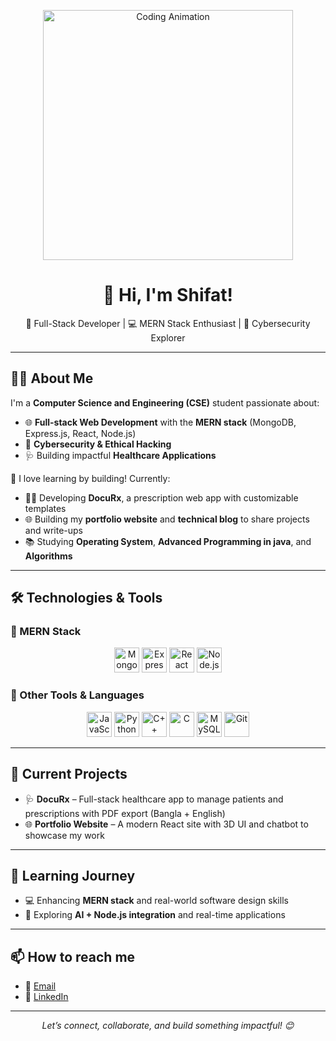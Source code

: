 <!-- Hero Banner with Animated GIF -->
<p align="center">
  <img src="https://media.giphy.com/media/qgQUggAC3Pfv687qPC/giphy.gif" width="400" alt="Coding Animation">
</p>

<h1 align="center">👋 Hi, I'm Shifat!</h1>

<p align="center">
  🚀 Full-Stack Developer | 💻 MERN Stack Enthusiast | 🔐 Cybersecurity Explorer 
</p>

---

## 🧑‍💻 About Me

I'm a **Computer Science and Engineering (CSE)** student passionate about:
- 🌐 **Full-stack Web Development** with the **MERN stack** (MongoDB, Express.js, React, Node.js)
- 🔐 **Cybersecurity & Ethical Hacking**
- 🩺 Building impactful **Healthcare Applications**

📌 I love learning by building! Currently:
- 👨‍⚕️ Developing **DocuRx**, a prescription web app with customizable templates 
- 🌐 Building my **portfolio website** and **technical blog** to share projects and write-ups
- 📚 Studying **Operating System**, **Advanced Programming in java**, and **Algorithms**

---

## 🛠️ Technologies & Tools

### 🚀 MERN Stack
<div align="center">
  <img src="https://cdn.jsdelivr.net/gh/devicons/devicon/icons/mongodb/mongodb-original.svg" height="40" alt="MongoDB" />
  <img src="https://cdn.jsdelivr.net/gh/devicons/devicon/icons/express/express-original.svg" height="40" alt="Express.js" />
  <img src="https://cdn.jsdelivr.net/gh/devicons/devicon/icons/react/react-original.svg" height="40" alt="React" />
  <img src="https://cdn.jsdelivr.net/gh/devicons/devicon/icons/nodejs/nodejs-original.svg" height="40" alt="Node.js" />
</div>

### 🧰 Other Tools & Languages
<div align="center">
  <img src="https://cdn.jsdelivr.net/gh/devicons/devicon/icons/javascript/javascript-original.svg" height="40" alt="JavaScript" />
  <img src="https://cdn.jsdelivr.net/gh/devicons/devicon/icons/python/python-original.svg" height="40" alt="Python" />
  <img src="https://cdn.jsdelivr.net/gh/devicons/devicon/icons/cplusplus/cplusplus-original.svg" height="40" alt="C++" />
  <img src="https://cdn.jsdelivr.net/gh/devicons/devicon/icons/c/c-original.svg" height="40" alt="C" />
  <img src="https://cdn.jsdelivr.net/gh/devicons/devicon/icons/mysql/mysql-original.svg" height="40" alt="MySQL" />
  <img src="https://cdn.jsdelivr.net/gh/devicons/devicon/icons/git/git-original.svg" height="40" alt="Git" />
</div>

---

## 🔭 Current Projects

- 🩺 **DocuRx** – Full-stack healthcare app to manage patients and prescriptions with PDF export (Bangla + English)
- 🌐 **Portfolio Website** – A modern React site with 3D UI and chatbot to showcase my work


---

## 🌱 Learning Journey

- 💻 Enhancing **MERN stack** and real-world software design skills
- 🤖 Exploring **AI + Node.js integration** and real-time applications

---

## 📫 How to reach me

- 📧 [Email](mailto:mehedihasanshipat4@gmail.com)
- 🔗 [LinkedIn](https://www.linkedin.com/in/mehedi-hasan-shifat-87870a23b/)

---

<p align="center">
  <em>Let’s connect, collaborate, and build something impactful! 😊</em>
</p>
